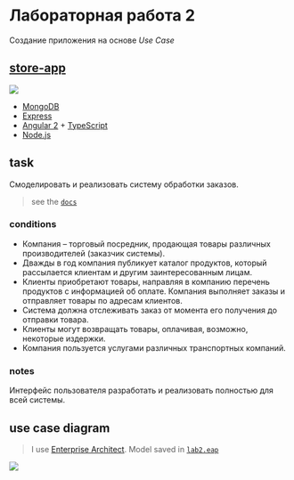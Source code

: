 # Лабораторная работа 2
Создание приложения на основе *Use Case*

## [store-app](https://github.com/Drapegnik/bsu/blob/master/technology/lab2/store-app)
![](http://res.cloudinary.com/dzsjwgjii/image/upload/v1490542775/mean1.png)

* [MongoDB](https://www.mongodb.com/)
* [Express](http://expressjs.com/)
* [Angular 2](https://angular.io/) + [TypeScript](https://www.typescriptlang.org/)
* [Node.js](https://nodejs.org/en/)

## task
Смоделировать  и реализовать систему обработки заказов.

> see the [`docs`](http://drapegnik.github.io/bsu/technology/lab2/docs)

### conditions
* Компания – торговый посредник, продающая товары различных производителей (заказчик системы).
* Дважды в год компания публикует каталог продуктов, который рассылается клиентам и другим заинтересованным лицам.
* Клиенты приобретают товары, направляя в компанию перечень продуктов с информацией об оплате. Компания выполняет заказы и отправляет товары по адресам клиентов.
* Система должна отслеживать заказ от момента его получения до отправки товара.
* Клиенты могут возвращать товары, оплачивая, возможно, некоторые издержки.
* Компания пользуется услугами различных транспортных компаний.

### notes
Интерфейс пользователя разработать и реализовать полностью для всей системы.

## use case diagram
> I use [Enterprise Architect](http://www.sparxsystems.com/products/ea). Model saved in [`lab2.eap`](http://drapegnik.github.io/bsu/technology/lab2/lab2.eap)

![](http://res.cloudinary.com/dzsjwgjii/image/upload/v1490050601/tp-2-1.png)
